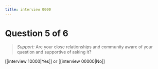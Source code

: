 ```yaml
---
title: interview 0000
---
```

# Question 5 of 6
> *Support:* Are your close relationships and community aware of your question and supportive of asking it?

[[interview 10000|Yes]] or [[interview 00000|No]] 